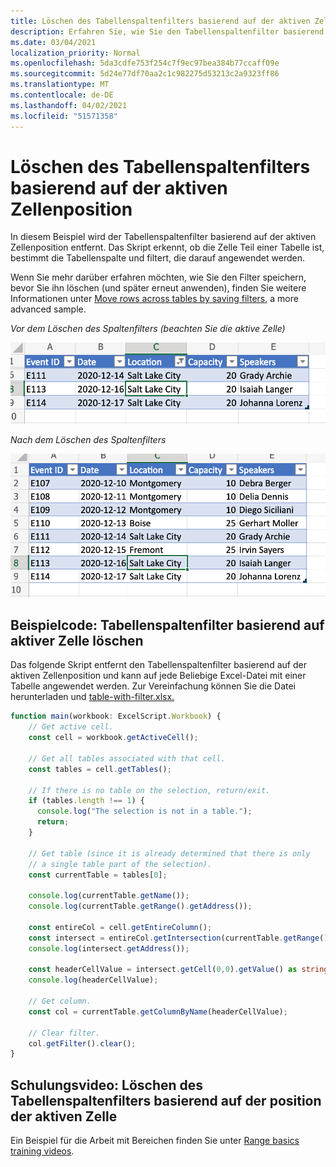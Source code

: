 ```yaml
---
title: Löschen des Tabellenspaltenfilters basierend auf der aktiven Zellenposition
description: Erfahren Sie, wie Sie den Tabellenspaltenfilter basierend auf der aktiven Zellenposition löschen.
ms.date: 03/04/2021
localization_priority: Normal
ms.openlocfilehash: 5da3cdfe753f254c7f9ec97bea384b77ccaff09e
ms.sourcegitcommit: 5d24e77df70aa2c1c982275d53213c2a9323ff86
ms.translationtype: MT
ms.contentlocale: de-DE
ms.lasthandoff: 04/02/2021
ms.locfileid: "51571358"
---
```

# <a name="clear-table-column-filter-based-on-active-cell-location"></a>Löschen des Tabellenspaltenfilters basierend auf der aktiven Zellenposition

In diesem Beispiel wird der Tabellenspaltenfilter basierend auf der aktiven Zellenposition entfernt. Das Skript erkennt, ob die Zelle Teil einer Tabelle ist, bestimmt die Tabellenspalte und filtert, die darauf angewendet werden.

Wenn Sie mehr darüber erfahren möchten, wie Sie den Filter speichern, bevor Sie ihn löschen (und später erneut anwenden), finden Sie weitere Informationen unter [Move rows across tables by saving filters](move-rows-across-tables.md), a more advanced sample.

_Vor dem Löschen des Spaltenfilters (beachten Sie die aktive Zelle)_

![Vor dem Löschen des Spaltenfilters](../../images/before-filter-applied.png)

_Nach dem Löschen des Spaltenfilters_

![Nach dem Löschen des Spaltenfilters](../../images/after-filter-cleared.png)

## <a name="sample-code-clear-table-column-filter-based-on-active-cell"></a>Beispielcode: Tabellenspaltenfilter basierend auf aktiver Zelle löschen

Das folgende Skript entfernt den Tabellenspaltenfilter basierend auf der aktiven Zellenposition und kann auf jede Beliebige Excel-Datei mit einer Tabelle angewendet werden. Zur Vereinfachung können Sie die Datei herunterladen und <a href="table-with-filter.xlsx">table-with-filter.xlsx. </a>

```TypeScript
function main(workbook: ExcelScript.Workbook) {
    // Get active cell.
    const cell = workbook.getActiveCell();

    // Get all tables associated with that cell.
    const tables = cell.getTables();
    
    // If there is no table on the selection, return/exit.
    if (tables.length !== 1) {
      console.log("The selection is not in a table.");
      return;
    }

    // Get table (since it is already determined that there is only
    // a single table part of the selection).
    const currentTable = tables[0];

    console.log(currentTable.getName());
    console.log(currentTable.getRange().getAddress());

    const entireCol = cell.getEntireColumn();
    const intersect = entireCol.getIntersection(currentTable.getRange());
    console.log(intersect.getAddress());

    const headerCellValue = intersect.getCell(0,0).getValue() as string;
    console.log(headerCellValue);

    // Get column.
    const col = currentTable.getColumnByName(headerCellValue);

    // Clear filter.
    col.getFilter().clear();
}
```

## <a name="training-video-clear-table-column-filter-based-on-active-cell-location"></a>Schulungsvideo: Löschen des Tabellenspaltenfilters basierend auf der position der aktiven Zelle

Ein Beispiel für die Arbeit mit Bereichen finden Sie unter [Range basics training videos](range-basics.md#training-videos-range-basics).
